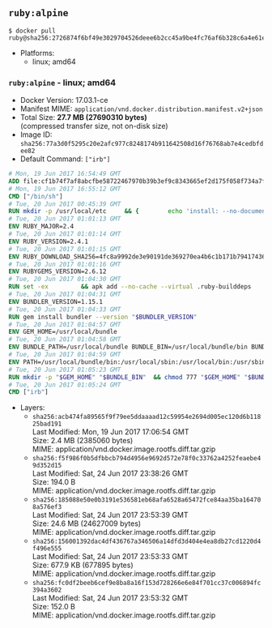 ## `ruby:alpine`

```console
$ docker pull ruby@sha256:2726874f6bf49e3029704526deee6b2cc45a9be4fc76af6b328c6a4e61e2bff2
```

-	Platforms:
	-	linux; amd64

### `ruby:alpine` - linux; amd64

-	Docker Version: 17.03.1-ce
-	Manifest MIME: `application/vnd.docker.distribution.manifest.v2+json`
-	Total Size: **27.7 MB (27690310 bytes)**  
	(compressed transfer size, not on-disk size)
-	Image ID: `sha256:77a3d0f5295c20e2afc977c8248174b911642508d16f76768ab7e4cedbfdee82`
-	Default Command: `["irb"]`

```dockerfile
# Mon, 19 Jun 2017 16:54:49 GMT
ADD file:cf1b74f7af8abcfbe58722467970b39b3ef9c8343665ef2d175f058f734a7f6e in / 
# Mon, 19 Jun 2017 16:55:12 GMT
CMD ["/bin/sh"]
# Tue, 20 Jun 2017 00:45:39 GMT
RUN mkdir -p /usr/local/etc 	&& { 		echo 'install: --no-document'; 		echo 'update: --no-document'; 	} >> /usr/local/etc/gemrc
# Tue, 20 Jun 2017 01:01:13 GMT
ENV RUBY_MAJOR=2.4
# Tue, 20 Jun 2017 01:01:14 GMT
ENV RUBY_VERSION=2.4.1
# Tue, 20 Jun 2017 01:01:15 GMT
ENV RUBY_DOWNLOAD_SHA256=4fc8a9992de3e90191de369270ea4b6c1b171b7941743614cc50822ddc1fe654
# Tue, 20 Jun 2017 01:01:16 GMT
ENV RUBYGEMS_VERSION=2.6.12
# Tue, 20 Jun 2017 01:04:30 GMT
RUN set -ex 		&& apk add --no-cache --virtual .ruby-builddeps 		autoconf 		bison 		bzip2 		bzip2-dev 		ca-certificates 		coreutils 		dpkg-dev dpkg 		gcc 		gdbm-dev 		glib-dev 		libc-dev 		libffi-dev 		libxml2-dev 		libxslt-dev 		linux-headers 		make 		ncurses-dev 		openssl 		openssl-dev 		procps 		readline-dev 		ruby 		tar 		yaml-dev 		zlib-dev 		xz 		&& wget -O ruby.tar.xz "https://cache.ruby-lang.org/pub/ruby/${RUBY_MAJOR%-rc}/ruby-$RUBY_VERSION.tar.xz" 	&& echo "$RUBY_DOWNLOAD_SHA256 *ruby.tar.xz" | sha256sum -c - 		&& mkdir -p /usr/src/ruby 	&& tar -xJf ruby.tar.xz -C /usr/src/ruby --strip-components=1 	&& rm ruby.tar.xz 		&& cd /usr/src/ruby 		&& { 		echo '#define ENABLE_PATH_CHECK 0'; 		echo; 		cat file.c; 	} > file.c.new 	&& mv file.c.new file.c 		&& autoconf 	&& gnuArch="$(dpkg-architecture --query DEB_BUILD_GNU_TYPE)" 	&& export ac_cv_func_isnan=yes ac_cv_func_isinf=yes 	&& ./configure 		--build="$gnuArch" 		--disable-install-doc 		--enable-shared 	&& make -j "$(nproc)" 	&& make install 		&& runDeps="$( 		scanelf --needed --nobanner --recursive /usr/local 			| awk '{ gsub(/,/, "\nso:", $2); print "so:" $2 }' 			| sort -u 			| xargs -r apk info --installed 			| sort -u 	)" 	&& apk add --virtual .ruby-rundeps $runDeps 		bzip2 		ca-certificates 		libffi-dev 		openssl-dev 		yaml-dev 		procps 		zlib-dev 	&& apk del .ruby-builddeps 	&& cd / 	&& rm -r /usr/src/ruby 		&& gem update --system "$RUBYGEMS_VERSION"
# Tue, 20 Jun 2017 01:04:31 GMT
ENV BUNDLER_VERSION=1.15.1
# Tue, 20 Jun 2017 01:04:33 GMT
RUN gem install bundler --version "$BUNDLER_VERSION"
# Tue, 20 Jun 2017 01:04:57 GMT
ENV GEM_HOME=/usr/local/bundle
# Tue, 20 Jun 2017 01:04:58 GMT
ENV BUNDLE_PATH=/usr/local/bundle BUNDLE_BIN=/usr/local/bundle/bin BUNDLE_SILENCE_ROOT_WARNING=1 BUNDLE_APP_CONFIG=/usr/local/bundle
# Tue, 20 Jun 2017 01:04:59 GMT
ENV PATH=/usr/local/bundle/bin:/usr/local/sbin:/usr/local/bin:/usr/sbin:/usr/bin:/sbin:/bin
# Tue, 20 Jun 2017 01:05:23 GMT
RUN mkdir -p "$GEM_HOME" "$BUNDLE_BIN" 	&& chmod 777 "$GEM_HOME" "$BUNDLE_BIN"
# Tue, 20 Jun 2017 01:05:24 GMT
CMD ["irb"]
```

-	Layers:
	-	`sha256:acb474fa89565f9f79ee5ddaaaad12c59954e2694d005ec120d6b11825bad191`  
		Last Modified: Mon, 19 Jun 2017 17:06:54 GMT  
		Size: 2.4 MB (2385060 bytes)  
		MIME: application/vnd.docker.image.rootfs.diff.tar.gzip
	-	`sha256:f5f986f0b5dfbbcb794d4956e9692d572e78f0c33762a4252feaebe49d352d15`  
		Last Modified: Sat, 24 Jun 2017 23:38:26 GMT  
		Size: 194.0 B  
		MIME: application/vnd.docker.image.rootfs.diff.tar.gzip
	-	`sha256:185088e50e0b3191e536581eb68afa6528a65472fce84aa35ba164708a576ef3`  
		Last Modified: Sat, 24 Jun 2017 23:53:39 GMT  
		Size: 24.6 MB (24627009 bytes)  
		MIME: application/vnd.docker.image.rootfs.diff.tar.gzip
	-	`sha256:156001392dac4df436767a346506a14dfd3d404e4ea8db27cd1220d4f496e555`  
		Last Modified: Sat, 24 Jun 2017 23:53:33 GMT  
		Size: 677.9 KB (677895 bytes)  
		MIME: application/vnd.docker.image.rootfs.diff.tar.gzip
	-	`sha256:fc0df2beeb6cef9e8ba8a16f153d728266e6e84f701cc37c006894fc394a3602`  
		Last Modified: Sat, 24 Jun 2017 23:53:32 GMT  
		Size: 152.0 B  
		MIME: application/vnd.docker.image.rootfs.diff.tar.gzip
